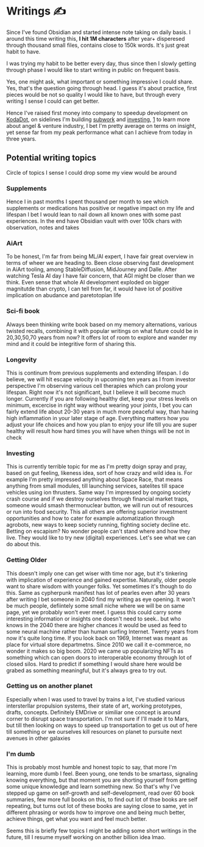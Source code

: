 # Writings ✍️

Since I've found Obsidian and started intense note taking on daily basis. I around this time writing this, **I hit 1M characters** after year+ disperesed through thousand small files, contains close to 150k words. It's just great habit to have.

I was trying my habit to be better every day, thus since then I slowly getting through phase I would like to start writing in public on frequent basis. 

Yes, one might ask, what important or something impressive I could share. Yes, that's the question going through head. I guess it's about practice, first pieces would be not so quality I would like to have, but through every writing I sense I could can get better. 

Hence I've raised first money into company to speedup development on [KodaDot](https://github.com/kodadot/nft-gallery), on sidelines I'm building [subwork](subhouse.md) and [investing](investment_thesis.md), [1](portfolio.md) to learn more about angel & venture industry, I bet I'm pretty average on terms on insight, yet sense far from my peak performance what can I achieve from today in three years.

## Potential writing topics
Circle of topics I sense I could drop some my view would be around

### Supplements 
Hence I in past months I spent thousand per month to see which supplements or medications has positive or negative impact on my life and lifespan I bet I would lean to nail down all known ones with some past experiences. In the end have Obsidian vault with over 100k chars with observation, notes and takes

### AiArt
To be honest, I'm far from being ML/AI expert, I have fair great overview in terms of wheer we are heading to. Been close observing fast development in AiArt tooling, among StableDiffusion, MidJourney and Dalle. After watching Tesla AI day I have fair concern, that AGI might be closer than we think. Even sense that whole AI development exploded on bigger magnitutde than crypto, I can tell from far, it would have lot of positive implication on abudance and paretotopian life 

### Sci-fi book
Always been thinking write book based on my memory alternations, various twisted recalls, combining it with popular writings on what future could be in 20,30,50,70 years from now? It offers lot of room to explore and wander my mind and it could be integritive form of sharing this.

### Longevity
This is continum from previous supplements and extending lifespan. I do believe, we will hit escape velocity in upcoming ten years as I from investor perspective I'm observing various cell therapies which can prolong your lifespan. Right now it's not significant, but I believe it will become much longer. Currently if you are following healthy diet, keep your stress levels on minimum, excercise in right way without wearing your joints, I bet you can fairly extend life about 20-30 years in much more peaceful way, than having high inflammation in your later stage of age. Everything matters how you adjust your life choices and how you plan to enjoy your life till you are super healthy will result how hard times you will have when things will be not in check  

### Investing
This is currently terrible topic for me as I'm pretty doign spray and pray, based on gut feeling, likeness idea, sort of how crazy and wild idea is. For example I'm pretty impressed anything about Space Race, that means anything from small modules, till launching services, satelites till space vehicles using ion thrusters. Same way I'm impressed by ongoing society crash course and if we destroy ourselves through financial market traps, someone would smash thermonuclear button, we will run out of resources or run into food security. This all others are offering superior investment opportunities and how to cater for example automatization through agrobots, new ways to keep society running, fighting society decline etc. Betting on escapism? No wonder people can't stand where and how they live. They would like to try new (digital) experiences. Let's see what we can do about this. 

### Getting Older
This doesn't imply one can get wiser with time nor age, but it's tinkering with implication of experience and gained expertise. Naturally, older people want to share wisdom with younger folks. Yet sometimes it's though to do this. Same as cypherpunk manifest has lot of pearles even after 30 years after writing I bet someone in 2040 find my writing as eye opening. It won't be much people, defiintely some small niche where we will be on same page, yet we probably won't ever meet. I guess this could carry some interesting information or insights one doesn't need to seek.. but who knows in the 2040 there are higher chances it would be used as feed to some neural machine rather than human surfing Internet. Twenty years from now it's quite long time. If you look back on 1969, Internet was meant as place for virtual store departmetns. Since 2010 we call it e-commerce, no wonder it makes so big boom. 2020 we came up popularizing NFTs as something which can open doors to interoperable economy through lot of closed silos. Hard to predict if something I would share here would be grabed as something meaningful, but it's always grea to try out. 

### Getting us on another planet
Especially when I was used to travel by trains a lot, I've studied various intersterllar propulsion systems, their state of art, working prototypes, drafts, concepts. Definitely EMDrive or similiar one concept is around corner to disrupt space transportation. I'm not sure if I'll made it to Mars, but till then looking on ways to speed up transportation to get us out of here till something or we ourselves kill resources on planet to pursuite next avenues in other galaxies

### I'm dumb
This is probably most humble and honest topic to say, that more I'm learning, more dumb I feel. Been young, one tends to be smartass, signaling knowing everything, but that moment you are shorting yourself from getting some unique knowledge and learn something new. So that's why I've stepped up game on self-growth and self-development, read over 60 book summaries, few more full books on this, to find out lot of thse books are self repeating, but turns out lot of these books are saying close to same, yet in different phrasing or words how to improve one and being much better, achieve things, get what you want and feel much better. 

Seems this is briefly few topics I might be adding some short writings in the future, till I resume myself working on another billion idea lmao.